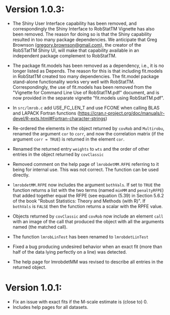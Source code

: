 # Version 1.0.3:

- The Shiny User Interface capability has been removed, and correspondingly the
Shiny Interface to RobStatTM Vignette has also been removed. The reason for 
doing so is that the Shiny capability resulted in too many package dependencies. 
We anticipate that Greg Brownson (gregory.brownson@gmail.com), the creator of 
the RobSTatTM Shiny UI, will 
make  that capability available in an independent package complement to RobStatTM. 

- The package fit.models has been removed as a dependency, i.e., it is no 
longer listed as Depends. The reason for this is that including fit.models in 
RobStatTM created too many dependencies.  The fit.model package stand-alone 
functionality works very well with RobStatTM.  Correspondingly, the use of 
fit.models has been removed from the "Vignette for Command Line Use of 
RobStatTM.pdf" document, and is now provided in the separate 
vignette  "fit.models using RobStatTM.pdf".

- In `src/lmrob.c` add USE_FC_LEN_T and use FCONE when calling BLAS and 
LAPACK Fortran functions  (https://cran.r-project.org/doc/manuals/r-devel/R-exts.html#Fortran-character-strings)

- Re-ordered the elements in the object returned by `covRob` and `Multirobu`, renamed the 
argument `cor` to `corr`, and now the correlation matrix (if the argument 
`corr = TRUE`) is returned in the element `cor`.

- Renamed the returned entry `weights` to `wts` and the order of other entries
in the object returned by `covClassic`

- Removed comment on the help page of `lmrobdetMM.RFPE` referring to it being for internal use. 
This was not correct. The function can be used directly.

- `lmrobdetMM.RFPE` now includes the argument `bothVals`. If set to `TRUE` the 
function returns a list with the two terms (named `minMM` and `penaltyRFPE`)
that added together equal the RFPE (see equation (5.39) in Section
5.6.2 of the book "Robust Statistics: Theory and Methods (with R)". 
If `bothVals` is `FALSE` then the function returns a scalar with the RPFE value. 

- Objects returned by `covClassic` and `covRob` now include an element `call` with 
an image of the call that produced the object with all the arguments named (the 
matched call).

- The function `lmrobLinTest` has been renamed to `lmrobdetLinTest`

- Fixed a bug producing undesired behavior when an exact fit (more than half of the 
data lying perfectly on a line) was detected. 

- The help page for lmrobdetMM was revised to describe all entries in the 
returned object. 


# Version 1.0.1:
- Fix an issue with exact fits if the M-scale estimate is (close to) 0.
- Includes help pages for all datasets.

